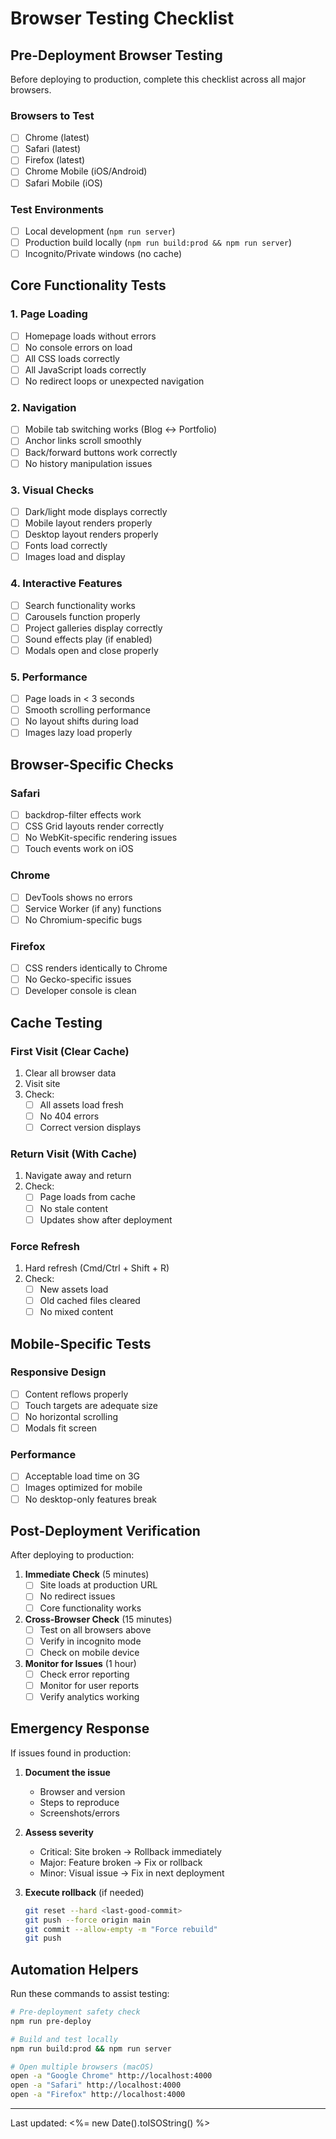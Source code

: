 # Browser Testing Checklist

## Pre-Deployment Browser Testing

Before deploying to production, complete this checklist across all major browsers.

### Browsers to Test
- [ ] Chrome (latest)
- [ ] Safari (latest)
- [ ] Firefox (latest)
- [ ] Chrome Mobile (iOS/Android)
- [ ] Safari Mobile (iOS)

### Test Environments
- [ ] Local development (`npm run server`)
- [ ] Production build locally (`npm run build:prod && npm run server`)
- [ ] Incognito/Private windows (no cache)

## Core Functionality Tests

### 1. Page Loading
- [ ] Homepage loads without errors
- [ ] No console errors on load
- [ ] All CSS loads correctly
- [ ] All JavaScript loads correctly
- [ ] No redirect loops or unexpected navigation

### 2. Navigation
- [ ] Mobile tab switching works (Blog ↔ Portfolio)
- [ ] Anchor links scroll smoothly
- [ ] Back/forward buttons work correctly
- [ ] No history manipulation issues

### 3. Visual Checks
- [ ] Dark/light mode displays correctly
- [ ] Mobile layout renders properly
- [ ] Desktop layout renders properly
- [ ] Fonts load correctly
- [ ] Images load and display

### 4. Interactive Features
- [ ] Search functionality works
- [ ] Carousels function properly
- [ ] Project galleries display correctly
- [ ] Sound effects play (if enabled)
- [ ] Modals open and close properly

### 5. Performance
- [ ] Page loads in < 3 seconds
- [ ] Smooth scrolling performance
- [ ] No layout shifts during load
- [ ] Images lazy load properly

## Browser-Specific Checks

### Safari
- [ ] backdrop-filter effects work
- [ ] CSS Grid layouts render correctly
- [ ] No WebKit-specific rendering issues
- [ ] Touch events work on iOS

### Chrome
- [ ] DevTools shows no errors
- [ ] Service Worker (if any) functions
- [ ] No Chromium-specific bugs

### Firefox
- [ ] CSS renders identically to Chrome
- [ ] No Gecko-specific issues
- [ ] Developer console is clean

## Cache Testing

### First Visit (Clear Cache)
1. Clear all browser data
2. Visit site
3. Check:
   - [ ] All assets load fresh
   - [ ] No 404 errors
   - [ ] Correct version displays

### Return Visit (With Cache)
1. Navigate away and return
2. Check:
   - [ ] Page loads from cache
   - [ ] No stale content
   - [ ] Updates show after deployment

### Force Refresh
1. Hard refresh (Cmd/Ctrl + Shift + R)
2. Check:
   - [ ] New assets load
   - [ ] Old cached files cleared
   - [ ] No mixed content

## Mobile-Specific Tests

### Responsive Design
- [ ] Content reflows properly
- [ ] Touch targets are adequate size
- [ ] No horizontal scrolling
- [ ] Modals fit screen

### Performance
- [ ] Acceptable load time on 3G
- [ ] Images optimized for mobile
- [ ] No desktop-only features break

## Post-Deployment Verification

After deploying to production:

1. **Immediate Check** (5 minutes)
   - [ ] Site loads at production URL
   - [ ] No redirect issues
   - [ ] Core functionality works

2. **Cross-Browser Check** (15 minutes)
   - [ ] Test on all browsers above
   - [ ] Verify in incognito mode
   - [ ] Check on mobile device

3. **Monitor for Issues** (1 hour)
   - [ ] Check error reporting
   - [ ] Monitor for user reports
   - [ ] Verify analytics working

## Emergency Response

If issues found in production:

1. **Document the issue**
   - Browser and version
   - Steps to reproduce
   - Screenshots/errors

2. **Assess severity**
   - Critical: Site broken → Rollback immediately
   - Major: Feature broken → Fix or rollback
   - Minor: Visual issue → Fix in next deployment

3. **Execute rollback** (if needed)
   ```bash
   git reset --hard <last-good-commit>
   git push --force origin main
   git commit --allow-empty -m "Force rebuild"
   git push
   ```

## Automation Helpers

Run these commands to assist testing:

```bash
# Pre-deployment safety check
npm run pre-deploy

# Build and test locally
npm run build:prod && npm run server

# Open multiple browsers (macOS)
open -a "Google Chrome" http://localhost:4000
open -a "Safari" http://localhost:4000
open -a "Firefox" http://localhost:4000
```

---

Last updated: <%= new Date().toISOString() %>